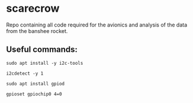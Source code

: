# scarecrow
Repo containing all code required for the avionics and analysis of the data from the banshee rocket.

## Useful commands:

`sudo apt install -y i2c-tools`

`i2cdetect -y 1`

`sudo apt install gpiod`

`gpioset gpiochip0 4=0`

